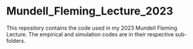 # Mundell_Fleming_Lecture_2023

This repository contains the code used in my 2023 Mundell Fleming Lecture.  The empirical and simulation codes are in their respective sub-folders.

